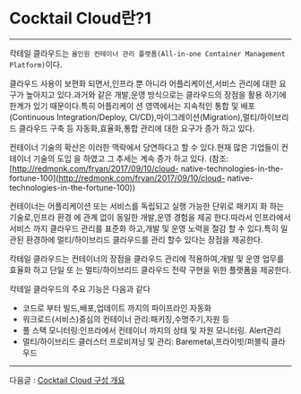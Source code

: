 # Cocktail Cloud란?1

---

칵테일 클라우드는 `올인원 컨테이너 관리 플랫폼(All-in-one Container Management Platform)`이다.

클라우드 사용이 보편화 되면서,인프라 뿐 아니라 어플리케이션,서비스 관리에 대한 요구가 높아지고 있다.과거와 같은 개발,운영 방식으로는 클라우드의 장점을 활용 하기에 한계가 있기 때문이다.특히 어플리케이 션 영역에서는 지속적인 통합 및 배포\(Continuous Integration/Deploy, CI/CD\),마이그레이션\(Migration\),멀티/하이브리드 클라우드 구축 등 자동화,효율화,통합 관리에 대한 요구가 증가 하고 있다.

컨테이너 기술의 확산은 이러한 맥락에서 당연하다고 할 수 있다.현재 많은 기업들이 컨테이너 기술의 도입 을 하였고 그 추세는 계속 증가 하고 있다. \(참조: [http://redmonk.com/fryan/2017/09/10/cloud- native-technologies-in-the-fortune-100](http://redmonk.com/fryan/2017/09/10/cloud- native-technologies-in-the-fortune-100)\)

컨테이너는 어플리케이션 또는 서비스를 독립되고 실행 가능한 단위로 패키지 화 하는 기술로,인프라 환경 에 관계 없이 동일한 개발,운영 경험을 제공 한다.따라서 인프라에서 서비스 까지 클라우드 관리를 표준화 하고,개발 및 운영 노력을 절감 할 수 있다.특히 일관된 환경하에 멀티/하이브리드 클라우드를 관리 할수 있다는 장점을 제공한다.

칵테일 클라우드는 컨테이너의 장점을 클라우드 관리에 적용하여,개발 및 운영 업무를 효율화 하고 단일 또 는 멀티/하이브리드 클라우드 전략 구현을 위한 플랫폼을 제공한다.

칵테일 클라우드의 주요 기능은 다음과 같다

* 코드로 부터 빌드,배포,업데이트 까지의 파이프라인 자동화
* 워크로드\(서비스\)중심의 컨테이너 관리:패키징,수명주기,자원 등
* 풀 스택 모니터링:인프라에서 컨테이너 까지의 상태 및 자원 모니터링. Alert관리
* 멀티/하이브리드 클러스터 프로비져닝 및 관리: Baremetal,프라이빗/퍼블릭 클라우드

---

다음글 : [Cocktail Cloud 구성 개요](/cocktail-cloud-ad6c-c131-ac1c-c694.md)

